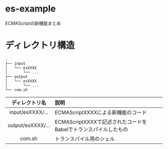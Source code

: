 # es-example
ECMAScriptの新機能まとめ

# ディレクトリ構造

```
.
├── input
│   └── esXXXX
│       └── ...
├── output
│   └── esXXXX
│       └── ...
└── com.sh

```

|ディレクトリ名|説明|
|:-:|:--|
|input/esXXXX/...|ECMAScriptXXXXによる新機能のコード|
|output/esXXXX/...|ECMAScriptXXXXで記述されたコードをBabelでトランスパイルしたもの|
|com.sh|トランスパイル用のシェル|
